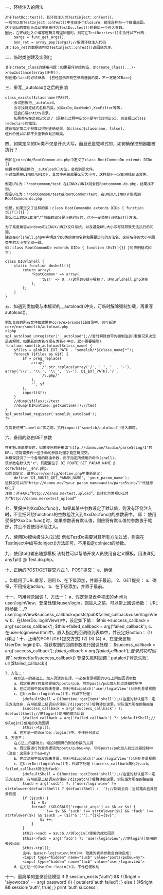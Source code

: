 
一、环绕注入的用法

    对于TestDo::test()，其环绕注入为TestInject::onTest()。
    一般可以在TestInject::onTest()中生成多个Closure，结尾合并为一个数组返回。
    这个返回的数组会自动被系统作为TestDo::test()的最后一个传入参数。
    因此，在环绕注入中编写逻辑并有返回值时，则可在TestDo::test()中执行以下代码：
        $args = func_get_args();
        $on_ret = array_pop($args);//取得环绕注入代码
    注：$on_ret的数据结构以TestInject::onTest()返回值为准。
    
二、临时类创建及实例化

    关于create_class的使用问题：如果要传参给构造，即create_class(...)->newInstance(array(传参)),
    则创建class时必须继承  {已经显示声明空参构造器的类，不一定是DIBase}
    
三、重写__autoload()之后的影响
    
    class_exists($classname)执行时，
        会试图执行__autoload，
        会寻找特定格式名称的类，如XxxDo,XxxModel,XxxFilter等等，
        还会扫描entity目录，
        如果类名在之前定义过了（是执行过程中定义不是写代码时定义），则会报出class redeclare的错误。
    建议指定第二个参数以得到正确结果，如class($classname, false)，
    但代价是以后都不会重新自动加载类。

四、如果定义的Do类不仅是开头大写，而且还是驼峰式的，如何确保控制器能被执行？

    例如在core/do/RootCommon.do.php中定义了class RootCommonDo extends DIDo {}
    根据本框架提供的__autoload()方法，会找到该文件。
    不过如果在LINUX/UNIX下，其文件系统就要区分大小写，这样就不一定能够找到该文件。
    
    假定URL为：?rootcommon/test 在LINUX/UNIX则会找Rootcommon.do.php，结果找不到。
    假定URL为：?rootCommon/test或RootCommon/test，在UNIX/LINUX才能找到RootCommon.do.php
    
    但是，如果定义了这样的类：class RootCommonDo extends DIDo { function tEsT(){}} }
    那么以上的URL即使“/”前面的部分是正确对应的，也不一定能执行到tEsT()方法。
    
    为了高度兼容windows和LINUX/UNIX文件系统，以及避免URL大小写写错导致无法执行的问题，
    建议在urlshell.php中声明这个DO类的确切名称和需要访问的方法名，这些名称的大小写跟类中的大小写全部一致。
    如：class RootCommonDo extends DIDo { function tEsT(){}} }的声明格式如下：
    
    class DIUrlShell {
        static function doshell(){
            return array(
                'RootCommon' => array(
                    'tEsT' => 0, //这里的0就不解释了，详见urlshell.php注释
                ),
            );
        }
    }
    
五、如遇到类加载与本框架的__autoload()冲突，可临时解除强制加载，再重写autoload()。

    例如某库的所有文件都放置在core/exe/somelib目录中，则可新建core/exe/somelib/autoload.php
    <?php
    spl_autoload_unregister('__autoload');//暂时解除自带的强制注册(看情况来决定是否解除，如果新的类名与现有类名不冲突，就不需要解除)
    function somelib_autoload($class_name) {
        $files = glob(DI_EXT_PATH . "somelib/*${class_name}*");
        foreach ($files as &$f) {
            $f = preg_replace(
                array(
                    '/'.str_replace(array('/', '.', '_', '-'), array('\\/', '\\.', '\\_', '\\-'), DI_EXT_PATH).'/',
                    '/\.php/'
                ), 
                '', $f
            );
            import($f);
        }
        //dump($files);//test
        //dump(DIRuntime::getRuntime());//test
    }
    spl_autoload_register('somelib_autoload');
    ?>
    
    在需要使用“somelib”库之前，执行import('somelib/autoload')导入即可。
    
六、备用的路由GET参数

    在HTML表单提交时，如果使用的是形如"http://danmu.me/?audio/parse5sing/1"的URL，可能需要作一些手动的参数处理才能正确提交。
    本框架提供了一个备用的路由参数，用于指定所使用的命令(shell)。
    该参数名默认为"x"，其配置位于 DI_ROUTE_GET_PARAM_NAME @ core/base/__env.php。
    如需自定义，请在core/config/define.php中重新定义：
        define('DI_ROUTE_GET_PARAM_NAME', 'your_param_name');
    这样就可以用"http://danmu.me/?your_param_name=audio/parse5sing/1"代替原URL了
    注意：对于URL“http://danmu.me/test.upload”，其转化为常规URL时为“http://danmu.me/x=test_upload”

七、受保护的XxxDo::func()，如果其某些参数设定了默认值，则没有环绕注入时，不会把环绕functions的空数组注入到XxxDo::func()的参数表中。
	即：
	使用受保护XxxDo::func()时，如果参数表有默认值，则应将有默认值的参数置于尾部，并且不要使用环绕注入。
	
八、使用Do模块级注入(过滤)
	例如TestDo需要对其所有方法过滤，则需在TestInject中编写doInject()方法即可，不用指定doInject的参数。
	
九、使用tpl()输出随意模板
	该特性可以帮助开发人员使用自定义模板，用法详见anyTpl() @ Test.do.php。
	
十、正确的POST/GET提交方式
	1、POST提交：
		a、确保<form method="post" action="./">。如启用了URL重写，则用<form method="post" action="/">
		b、在<form>下级添加<input type="hidden" name="你的shell">，并置于最前。
	2、GET提交：
		a、确保<form method="get">，不用指定action。
		b、在<form>下级添加<input type="hidden" name="你的shell">，并置于最前。

十一、巧用登录回调
	1、方法一：
		a、假定登录表单视图的shell为user/loginView，登录处理为user/login，则进入之前，可以带上回调参数：
			URL附参数：./?user/loginView&success_callback=posts/pub&failed_callback=user/loginView
		b、在UserDo::loginView()中，设定如下值：
			$this->success_callback = arg('success_callback');
			$this->failed_callback = arg('failed_callback');
		c、在user-loginview.html中，置入指定的回调值到表单中，并设定好action：
			(1) <form method="post" action="./">(详见：十、正确的POST/GET提交方式)
			(2) <input type="hidden" name="user/login">
			(3) <input type="hidden" name="success_callback" value="{{$success_callback}}">
			(4) <input type="hidden" name="failed_callback" value="{{$failed_callback}}">
		d、在登录逻辑UserDo::login()中，将获取到的回调参数进行回调处理：
			$success_callback = arg('success_callback');
			$failed_callback = arg('failed_callback');
			登录成功时回调：redirect(url($success_callback))
			登录失败时回调：putalert('登录失败', url($failed_callback))

	2、方法二：
		在方法一的基础上，加入灵活的处理，不必在登录视图的URL上附加回调参数
		a、假定要进行的业务逻辑为posts/pub，可将posts/pub加入到过滤器控制中
		b、在过滤器中如发现未登录，则利用dispatch('user/loginView')分派到登录视图
		c、在UserDo::loginView()中，作如下处理：
			$defaultShell = DIRuntime::getItem('shell');//这里的默认值不一定该方法自身，有可能是上级调用点使用了dispatch()后跳转到这里，实际值为所在的路由值
	        $success_callback = arg('success_callback') ?: $defaultShell;//供login()使用的成功回调
	        $failed_callback = arg('failed_callback') ?: $defaultShell;//供login()使用的失败回调
	        $this->tpl();
		d、在方法一的UserDo::login()中，不作任何改动
	3、方法三：
		在方法二的基础上，增加对回调的附加参数的支持
		a、假定要进行的业务逻辑为posts/pub&u=my，可将posts/pub加入到过滤器控制中（注意：这里多了个&u=my）
		b、在过滤器中如发现未登录，则利用dispatch('user/loginView')分派到登录视图
		c、在UserDo::loginView()中，作如下处理（success_callback简化为sucb，failed_callback简化为facb）：
			$defaultShell = DIRuntime::getItem('shell');//这里的默认值不一定该方法自身，有可能是上级调用点使用了dispatch()后跳转到这里，实际值为所在的路由值
	        $sucb = arg('sucb') ?: ('user/loginview' != strtolower($defaultShell) ? $defaultShell : '');//回调去向：当前路由且非登录视图
	        if ($sucb) {
	            $i = 0;
	            foreach ($GLOBALS['request_args'] as $k => $v) {
	                '' !== $v && 'sucb' !== strtolower($k) && 'facb' !== strtolower($k) && $sucb .= ($i?'&':'')."{$k}={$v}";
	                $i ++;
	            }
	        }
	        $this->sucb = $sucb;//供login()使用的成功回调
	        $this->facb = arg('facb') ?: 'user/loginview';//供login()使用的失败回调
	        $this->tpl();
	        这样，在user-loginview.html中，隐藏的表单参数会自动变成：
	        <input type="hidden" name="sucb" value="posts/pub&u=my">
	        <input type="hidden" name="facb" value="user/loginview">
		d、在方法一的UserDo::login()中，不作任何改动

十一、最简单的登录验证模型
		if (! session_exists('auth') && ! ($right = 'aiyowocao' == arg('password'))) {
	        putalert('auth failed');
	    } else {
	        @$right && session('auth', true);
	    }
	    print 'auth success';
